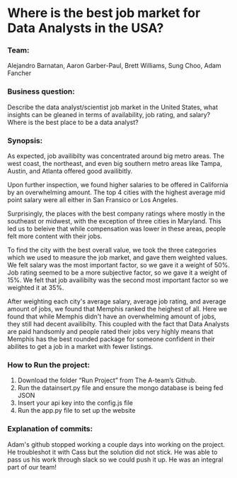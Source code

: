 # Where is the best job market for Data Analysts in the USA?

### Team: 
Alejandro Barnatan, Aaron Garber-Paul, Brett Williams, Sung Choo, Adam Fancher

### Business question: 
Describe the data analyst/scientist job market in the United States, what insights can be gleaned in terms of availability, job rating, and salary? Where is the best place to be a data analyst? 

### Synopsis:
As expected, job availibilty was concentrated around big metro areas. The west coast, the northeast, and even big southern metro areas like Tampa, Austin, and Atlanta offered good availibitly. 

Upon further inspection, we found higher salaries to be offered in California by an overwhelming amount. The top 4 cities with the highest average mid point salary were all either in San Fransico or Los Angeles. 

Surprisingly, the places with the best company ratings where mostly in the southeast or midwest, with the exception of three cities in Maryland. This led us to beleive that while compensation was lower in these areas, people felt more content with their jobs.  

To find the city with the best overall value, we took the three categories which we used to measure the job market, and gave them weighted values. We felt salary was the most important factor, so we gave it a weight of 50%. Job rating seemed to be a more subjective factor, so we gave it a weight of 15%. We felt that job availibilty was the second most important factor so we weighted it at 35%. 

After weighting each city's average salary, average job rating, and average amount of jobs, we found that Memphis ranked the heighest of all. Here we found that while Memphis didn't have an overwhelming amount of jobs, they still had decent availibilty. This coupled with the fact that Data Analysts are paid handsomly and people rated their jobs very highly means that Memphis has the best rounded package for someone confident in their abilites to get a job in a market with fewer listings. 

### How to Run the project: 
1.	Download the folder “Run Project” from The A-team’s Github. 
2.	Run the datainsert.py file and ensure the mongo database is being fed JSON
3.	Insert your api key into the config.js file
4.	Run the app.py file to set up the website

### Explanation of commits: 
Adam's github stopped working a couple days into working on the project. He troubleshot it with Cass but the solution did not stick. He was able to pass us his work through slack so we could push it up. He was an integral part of our team!
